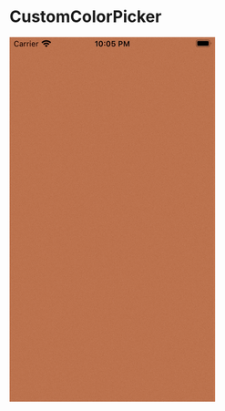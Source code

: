 # CustomColorPicker

![](https://github.com/ram4ik/CustomColorPicker/blob/main/CustomColorPicker/Assets.xcassets/Simulator%20Screen%20Recording%20-%20iPod%20touch%20(7th%20generation)%20-%202021-05-30%20at%2022.05.40.dataset/Simulator%20Screen%20Recording%20-%20iPod%20touch%20(7th%20generation)%20-%202021-05-30%20at%2022.05.40.gif)

